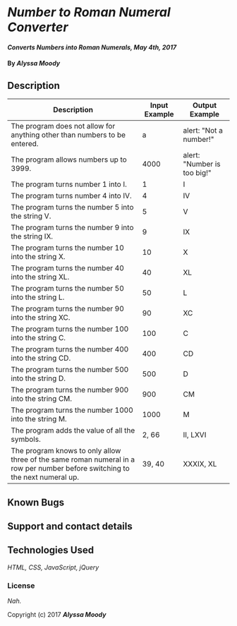 
# _Number to Roman Numeral Converter_

#### _Converts Numbers into Roman Numerals, May 4th, 2017_

#### By _**Alyssa Moody**_

## Description

| Description  | Input Example | Output Example |
| ------------- | ------------- | ------------- |
| The program does not allow for anything other than numbers to be entered.  | a  | alert: "Not a number!"  |
| The program allows numbers up to 3999.  | 4000  | alert: "Number is too big!"  |
| The program turns number 1 into I.  | 1  | I  |
| The program turns number 4 into IV.  | 4  | IV  |
| The program turns the number 5 into the string V.  | 5  | V  |
| The program turns the number 9 into the string IX. | 9  | IX  |
| The program turns the number 10 into the string X.   | 10  | X  |
| The program turns the number 40 into the string XL.  | 40  | XL  |
| The program turns the number 50 into the string L.  | 50  | L  |
| The program turns the number 90 into the string XC.  | 90  | XC  |
| The program turns the number 100 into the string C.  | 100  | C  |
| The program turns the number 400 into the string CD.  | 400  | CD  |
| The program turns the number 500 into the string D.  | 500  | D  |
| The program turns the number 900 into the string CM.  | 900  | CM  |
| The program turns the number 1000 into the string M.  | 1000  | M  |
| The program adds the value of all the symbols.  | 2, 66  | II, LXVI  |
| The program knows to only allow three of the same roman numeral in a row per number before switching to the next numeral up.  | 39, 40  | XXXIX, XL  |

 ## Known Bugs


 ## Support and contact details


 ## Technologies Used

 _HTML, CSS, JavaScript, jQuery_

 ### License

 *Nah.*

 Copyright (c) 2017 **_Alyssa Moody_**
